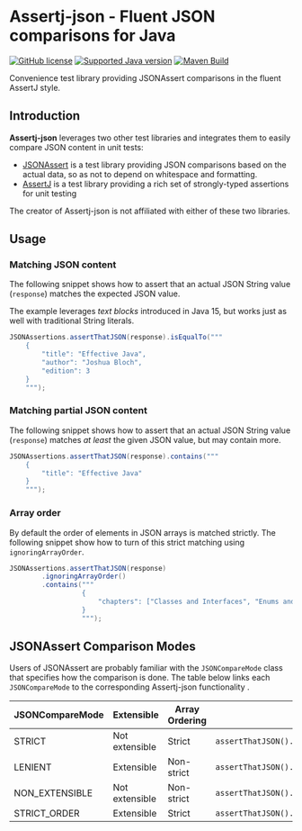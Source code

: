 # Assertj-json - Fluent JSON comparisons for Java

[![GitHub license](https://img.shields.io/github/license/kwakeroni/assertj-json.svg)](https://github.com/kwakeroni/assertj-json/blob/main/LICENSE)
[![Supported Java version](https://img.shields.io/badge/Java-8-green)](https://openjdk.java.net/projects/jdk8/)
[![Maven Build](https://github.com/kwakeroni/assertj-json/actions/workflows/build-maven.yaml/badge.svg)](https://github.com/kwakeroni/assertj-json/actions/workflows/build-maven.yaml)

Convenience test library providing JSONAssert comparisons in the fluent AssertJ style.

## Introduction
**Assertj-json** leverages two other test libraries and integrates them to easily compare JSON content in unit tests:
* [JSONAssert](https://github.com/skyscreamer/JSONassert) is a test library providing JSON comparisons based on the actual data, so as not to depend on whitespace and formatting.
* [AssertJ](https://github.com/assertj) is a test library providing a rich set of strongly-typed assertions for unit testing

The creator of Assertj-json is not affiliated with either of these two libraries.

## Usage
### Matching JSON content
The following snippet shows how to assert that an actual JSON String value (`response`)
matches the expected JSON value.

The example leverages _text blocks_ introduced in Java 15, but works just as well with traditional String literals.

```java
JSONAssertions.assertThatJSON(response).isEqualTo("""
    {
        "title": "Effective Java",
        "author": "Joshua Bloch",
        "edition": 3
    }
    """);
```

### Matching partial JSON content
The following snippet shows how to assert that an actual JSON String value (`response`)
matches _at least_ the given JSON value, but may contain more.

```java
JSONAssertions.assertThatJSON(response).contains("""
    {
        "title": "Effective Java"
    }
    """);
```

### Array order
By default the order of elements in JSON arrays is matched strictly.
The following snippet show how to turn of this strict matching using `ignoringArrayOrder`.

```java
JSONAssertions.assertThatJSON(response)
        .ignoringArrayOrder()
        .contains("""
                  {
                      "chapters": ["Classes and Interfaces", "Enums and Annotations", "Generics"]
                  }
                  """);
```

## JSONAssert Comparison Modes
Users of JSONAssert are probably familiar with the `JSONCompareMode` class that specifies how the comparison is done.
The table below links each `JSONCompareMode` to the corresponding Assertj-json functionality .

| JSONCompareMode | Extensible     | Array Ordering | Assertj-json                                        |
|-----------------|----------------|----------------|-----------------------------------------------------|
| STRICT          | Not extensible | Strict         | `assertThatJSON().isEqualTo()`                      |
| LENIENT         | Extensible     | Non-strict     | `assertThatJSON().ignoringArrayOrder().contains()`  |
| NON_EXTENSIBLE  | Not extensible | Non-strict     | `assertThatJSON().ignoringArrayOrder().isEqualTo()` |
| STRICT_ORDER    | Extensible     | Strict         | `assertThatJSON().contains()`                       |


